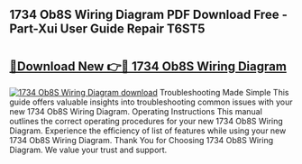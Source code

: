 ## 1734 Ob8S Wiring Diagram PDF Download Free - Part-Xui User Guide Repair T6ST5

# <h2><a href="http://dfj5zh3.blite.top/?on=1734+Ob8S+Wiring+Diagram">🔗Download New 👉🔴 1734 Ob8S Wiring Diagram</a></h2>

[![1734 Ob8S Wiring Diagram download](https://i.imgur.com/lujVjoI.png)](http://dfj5zh3.blite.top/?on=1734+Ob8S+Wiring+Diagram)
Troubleshooting Made Simple This guide offers valuable insights into troubleshooting common issues with your new 1734 Ob8S Wiring Diagram. Operating Instructions This manual outlines the correct operating procedures for your new 1734 Ob8S Wiring Diagram. Experience the efficiency of list of features while using your new 1734 Ob8S Wiring Diagram. Thank You for Choosing 1734 Ob8S Wiring Diagram. We value your trust and support.

